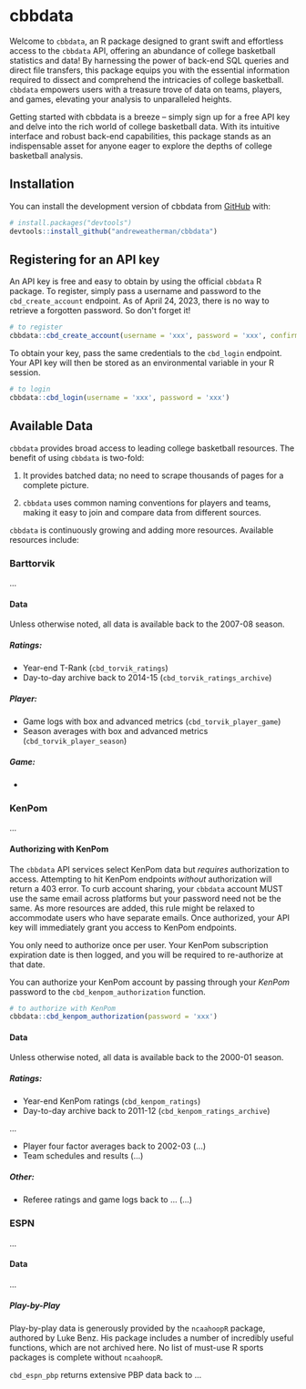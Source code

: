 
<!-- README.md is generated from README.Rmd. Please edit that file -->

# cbbdata

<!-- badges: start -->
<!-- badges: end -->

Welcome to `cbbdata`, an R package designed to grant swift and
effortless access to the `cbbdata` API, offering an abundance of college
basketball statistics and data! By harnessing the power of back-end SQL
queries and direct file transfers, this package equips you with the
essential information required to dissect and comprehend the intricacies
of college basketball. `cbbdata` empowers users with a treasure trove of data on teams, players, and games, elevating your analysis to unparalleled heights.

Getting started with cbbdata is a breeze – simply sign up for a free API
key and delve into the rich world of college basketball data. With its
intuitive interface and robust back-end capabilities, this package
stands as an indispensable asset for anyone eager to explore the depths
of college basketball analysis.

## Installation

You can install the development version of cbbdata from
[GitHub](https://github.com/) with:

``` r
# install.packages("devtools")
devtools::install_github("andreweatherman/cbbdata")
```

## Registering for an API key

An API key is free and easy to obtain by using the official `cbbdata` R
package. To register, simply pass a username and password to the
`cbd_create_account` endpoint. As of April 24, 2023, there is no way to
retrieve a forgotten password. So don't forget it!

``` r
# to register
cbbdata::cbd_create_account(username = 'xxx', password = 'xxx', confirm_password = 'xxx')
```

To obtain your key, pass the same credentials to the `cbd_login`
endpoint. Your API key will then be stored as an environmental variable
in your R session.

``` r
# to login
cbbdata::cbd_login(username = 'xxx', password = 'xxx')
```

## Available Data

`cbbdata` provides broad access to leading college basketball resources. The benefit of using `cbbdata` is two-fold: 

1. It provides batched data; no need to scrape thousands of pages for a complete picture.

2. `cbbdata` uses common naming conventions for players and teams, making it easy to join and compare data from different sources. 

`cbbdata` is continuously growing and adding more resources. Available resources include:

### Barttorvik

...

#### Data

Unless otherwise noted, all data is available back to the 2007-08 season.

##### Ratings:

- Year-end T-Rank (`cbd_torvik_ratings`)
- Day-to-day archive back to 2014-15 (`cbd_torvik_ratings_archive`)

##### Player:

- Game logs with box and advanced metrics (`cbd_torvik_player_game`)
- Season averages with box and advanced metrics (`cbd_torvik_player_season`)

##### Game:

- 

### KenPom

...

#### Authorizing with KenPom

The `cbbdata` API services select KenPom data but *requires* authorization to access. Attempting to hit KenPom endpoints *without* authorization will return a 403 error. To curb account sharing, your `cbbdata` account MUST use the same email across platforms but your password need not be the same. As more resources are added, this rule might be relaxed to accommodate users who have separate emails. Once authorized, your API key will immediately grant you access to KenPom endpoints.

You only need to authorize once per user. Your KenPom subscription expiration date is then logged, and you will be required to re-authorize at that date.

You can authorize your KenPom account by passing through your *KenPom* password to the `cbd_kenpom_authorization` function.

``` r
# to authorize with KenPom
cbbdata::cbd_kenpom_authorization(password = 'xxx')
```

#### Data

Unless otherwise noted, all data is available back to the 2000-01 season.

##### Ratings:

- Year-end KenPom ratings (`cbd_kenpom_ratings`)
- Day-to-day archive back to 2011-12 (`cbd_kenpom_ratings_archive`)

...

- Player four factor averages back to 2002-03 (...)
- Team schedules and results (...)

##### Other:

- Referee ratings and game logs back to ... (...)

### ESPN

...

#### Data

...

##### Play-by-Play

Play-by-play data is generously provided by the `ncaahoopR` package, authored by Luke Benz. His package includes a number of incredibly useful functions, which are not archived here. No list of must-use R sports packages is complete without `ncaahoopR`.

`cbd_espn_pbp` returns extensive PBP data back to ...


